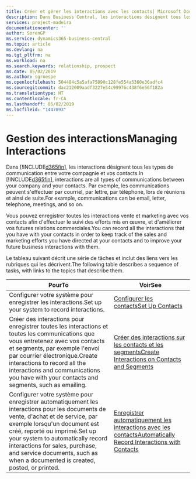 ```yaml
---
title: Créer et gérer les interactions avec les contacts| Microsoft Docs
description: Dans Business Central, les interactions désignent tous les types de communication entre votre compagnie et vos contacts. Par exemple, les communications peuvent s'effectuer par courriel, par lettre, par téléphone, lors de réunions et ainsi de suite.
services: project-madeira
documentationcenter: ''
author: SorenGP
ms.service: dynamics365-business-central
ms.topic: article
ms.devlang: na
ms.tgt_pltfrm: na
ms.workload: na
ms.search.keywords: relationship, prospect
ms.date: 05/02/2019
ms.author: sgroespe
ms.openlocfilehash: 504484c5a5afa75890c128fe554a5360e36adfc4
ms.sourcegitcommit: dac212009aadf3227e54c99976c438f6e56f182a
ms.translationtype: HT
ms.contentlocale: fr-CA
ms.lasthandoff: 05/02/2019
ms.locfileid: "1447093"
---
```

# <a name="managing-interactions"></a><span data-ttu-id="c20e7-104">Gestion des interactions</span><span class="sxs-lookup"><span data-stu-id="c20e7-104">Managing Interactions</span></span>
<span data-ttu-id="c20e7-105">Dans [!INCLUDE[d365fin](includes/d365fin_md.md)], les interactions désignent tous les types de communication entre votre compagnie et vos contacts.</span><span class="sxs-lookup"><span data-stu-id="c20e7-105">In [!INCLUDE[d365fin](includes/d365fin_md.md)], interactions are all types of communications between your company and your contacts.</span></span> <span data-ttu-id="c20e7-106">Par exemple, les communications peuvent s'effectuer par courriel, par lettre, par téléphone, lors de réunions et ainsi de suite.</span><span class="sxs-lookup"><span data-stu-id="c20e7-106">For example, communications can be email, letter, telephone, meetings, and so on.</span></span>

<span data-ttu-id="c20e7-107">Vous pouvez enregistrer toutes les interactions vente et marketing avec vos contacts afin d'effectuer le suivi des efforts mis en œuvre, et d'améliorer vos futures relations commerciales.</span><span class="sxs-lookup"><span data-stu-id="c20e7-107">You can record all the interactions that you have with your contacts in order to keep track of the sales and marketing efforts you have directed at your contacts and to improve your future business interactions with them.</span></span>

<span data-ttu-id="c20e7-108">Le tableau suivant décrit une série de tâches et inclut des liens vers les rubriques qui les décrivent.</span><span class="sxs-lookup"><span data-stu-id="c20e7-108">The following table describes a sequence of tasks, with links to the topics that describe them.</span></span>

| <span data-ttu-id="c20e7-109">Pour</span><span class="sxs-lookup"><span data-stu-id="c20e7-109">To</span></span> | <span data-ttu-id="c20e7-110">Voir</span><span class="sxs-lookup"><span data-stu-id="c20e7-110">See</span></span> |
| --- | --- |
| <span data-ttu-id="c20e7-111">Configurer votre système pour enregistrer les interactions.</span><span class="sxs-lookup"><span data-stu-id="c20e7-111">Set up your system to record interactions.</span></span> |[<span data-ttu-id="c20e7-112">Configurer les contacts</span><span class="sxs-lookup"><span data-stu-id="c20e7-112">Set Up Contacts</span></span>](marketing-setup-contacts.md) |
|<span data-ttu-id="c20e7-113">Créer des interactions pour enregistrer toutes les interactions et toutes les communications que vous entretenez avec vos contacts et segments, par exemple l'envoi par courrier électronique.</span><span class="sxs-lookup"><span data-stu-id="c20e7-113">Create interactions to record all the interactions and communications you have with your contacts and segments, such as emailing.</span></span>|[<span data-ttu-id="c20e7-114">Créer des interactions sur les contacts et les segments</span><span class="sxs-lookup"><span data-stu-id="c20e7-114">Create Interactions on Contacts and Segments</span></span>](marketing-how-create-interactions.md)|
|<span data-ttu-id="c20e7-115">Configurer votre système pour enregistrer automatiquement les interactions pour les documents de vente, d'achat et de service, par exemple lorsqu'un document est créé, reporté ou imprimé.</span><span class="sxs-lookup"><span data-stu-id="c20e7-115">Set up your system to automatically record interactions for sales, purchase, and service documents, such as when a documented is created, posted, or printed.</span></span>|[<span data-ttu-id="c20e7-116">Enregistrer automatiquement les interactions avec les contacts</span><span class="sxs-lookup"><span data-stu-id="c20e7-116">Automatically Record Interactions with Contacts</span></span>](marketing-auto-record-interactions.md)|
